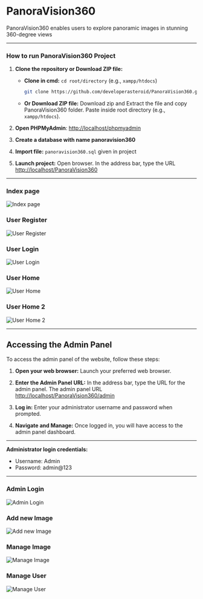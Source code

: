 # PanoraVision360

PanoraVision360 enables users to explore panoramic images in stunning 360-degree views

---

### How to run PanoraVision360 Project

1. **Clone the repository or Download ZIP file:**

   - **Clone in cmd:** `cd root/directory` (e.g., `xampp/htdocs`)
     ```sh
     git clone https://github.com/developerasteroid/PanoraVision360.git
     ```
   - **Or Download ZIP file:** Download zip and Extract the file and copy PanoraVision360 folder. Paste inside root directory (e.g., `xampp/htdocs`).

2. **Open PHPMyAdmin**: [http://localhost/phpmyadmin](http://localhost/phpmyadmin)

3. **Create a database with name panoravision360**

4. **Import file:** `panoravision360.sql` given in project

5. **Launch project:** Open browser. In the address bar, type the URL [http://localhost/PanoraVision360](http://localhost/PanoraVision360)

---

### Index page

![Index page](screenshots/index_screen.png)

### User Register

![User Register](screenshots/user_register.png)

### User Login

![User Login](screenshots/user_login.png)

### User Home

![User Home](screenshots/user_home1.png)

### User Home 2

![User Home 2](screenshots/user_home.png)

---

## Accessing the Admin Panel

To access the admin panel of the website, follow these steps:

1. **Open your web browser:** Launch your preferred web browser.

2. **Enter the Admin Panel URL:** In the address bar, type the URL for the admin panel. The admin panel URL [http://localhost/PanoraVision360/admin](http://localhost/PanoraVision360/admin)

3. **Log in:** Enter your administrator username and password when prompted.

4. **Navigate and Manage:** Once logged in, you will have access to the admin panel dashboard.

---

**Administrator login credentials:**

- Username: Admin
- Password: admin@123

---

### Admin Login

![Admin Login](screenshots/admin_login.png)

### Add new Image

![Add new Image](screenshots/add_new_image.png)

### Manage Image

![Manage Image](screenshots/manage_images.png)

### Manage User

![Manage User](screenshots/manage_user.png)
